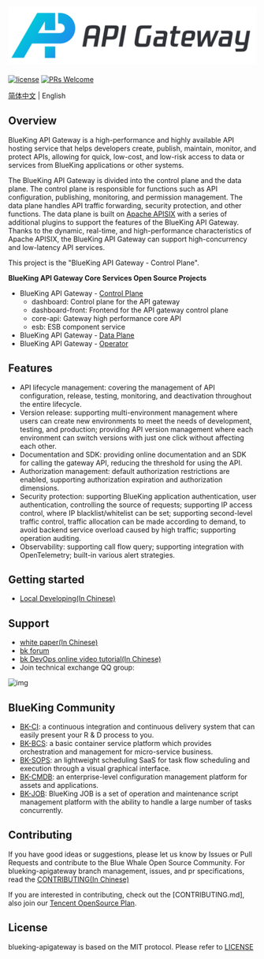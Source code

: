 ![img](docs/resource/img/blueking_apigateway_en.png)
---

[![license](https://img.shields.io/badge/license-MIT-brightgreen.svg?style=flat)](https://github.com/TencentBlueKing/blueking-apigateway/blob/main/LICENSE.txt) [![PRs Welcome](https://img.shields.io/badge/PRs-welcome-brightgreen.svg)](https://github.com/TencentBlueKing/blueking-apigateway/pulls)

[简体中文](README.md) | English

## Overview

BlueKing API Gateway is a high-performance and highly available API hosting service that helps developers create, publish, maintain, monitor, and protect APIs, allowing for quick, low-cost, and low-risk access to data or services from BlueKing applications or other systems.

The BlueKing API Gateway is divided into the control plane and the data plane. The control plane is responsible for functions such as API configuration, publishing, monitoring, and permission management. The data plane handles API traffic forwarding, security protection, and other functions. The data plane is built on [Apache APISIX](https://github.com/apache/apisix) with a series of additional plugins to support the features of the BlueKing API Gateway. Thanks to the dynamic, real-time, and high-performance characteristics of Apache APISIX, the BlueKing API Gateway can support high-concurrency and low-latency API services.

This project is the "BlueKing API Gateway - Control Plane".

**BlueKing API Gateway Core Services Open Source Projects**

- BlueKing API Gateway - [Control Plane](https://github.com/TencentBlueKing/blueking-apigateway)
  - dashboard: Control plane for the API gateway
  - dashboard-front: Frontend for the API gateway control plane
  - core-api: Gateway high performance core API
  - esb: ESB component service
- BlueKing API Gateway - [Data Plane](https://github.com/TencentBlueKing/blueking-apigateway-apisix)
- BlueKing API Gateway - [Operator](https://github.com/TencentBlueKing/blueking-apigateway-operator)

## Features

- API lifecycle management: covering the management of API configuration, release, testing, monitoring, and deactivation throughout the entire lifecycle.
- Version release: supporting multi-environment management where users can create new environments to meet the needs of development, testing, and production; providing API version management where each environment can switch versions with just one click without affecting each other.
- Documentation and SDK: providing online documentation and an SDK for calling the gateway API, reducing the threshold for using the API.
- Authorization management: default authorization restrictions are enabled, supporting authorization expiration and authorization dimensions.
- Security protection: supporting BlueKing application authentication, user authentication, controlling the source of requests; supporting IP access control, where IP blacklist/whitelist can be set; supporting second-level traffic control, traffic allocation can be made according to demand, to avoid backend service overload caused by high traffic; supporting operation auditing.
- Observability: supporting call flow query; supporting integration with OpenTelemetry; built-in various alert strategies.

## Getting started

- [Local Developing(In Chinese)](docs/DEVELOP_GUIDE.md)

## Support

- [white paper(In Chinese)](https://bk.tencent.com/docs/document/7.0/171/13974)
- [bk forum](https://bk.tencent.com/s-mart/community)
- [bk DevOps online video tutorial(In Chinese)](https://bk.tencent.com/s-mart/video)
- Join technical exchange QQ group:

![img](docs/resource/img/bk_qq_group.png)

## BlueKing Community

- [BK-CI](https://github.com/TencentBlueKing/bk-ci): a continuous integration and continuous delivery system that can
  easily present your R & D process to you.
- [BK-BCS](https://github.com/TencentBlueKing/bk-bcs): a basic container service platform which provides orchestration
  and management for micro-service business.
- [BK-SOPS](https://github.com/TencentBlueKing/bk-sops): an lightweight scheduling SaaS for task flow scheduling and
  execution through a visual graphical interface.
- [BK-CMDB](https://github.com/TencentBlueKing/bk-cmdb): an enterprise-level configuration management platform for
  assets and applications.
- [BK-JOB](https://github.com/TencentBlueKing/bk-job): BlueKing JOB is a set of operation and maintenance script
  management platform with the ability to handle a large number of tasks concurrently.

## Contributing

If you have good ideas or suggestions, please let us know by Issues or Pull Requests and contribute to the Blue Whale
Open Source Community. For blueking-apigateway branch management, issues, and pr specifications, read
the [CONTRIBUTING(In Chinese)](docs/CONTRIBUTING.md)

If you are interested in contributing, check out the [CONTRIBUTING.md], also join
our [Tencent OpenSource Plan](https://opensource.tencent.com/contribution).

## License

blueking-apigateway is based on the MIT protocol. Please refer to [LICENSE](LICENSE.txt)
